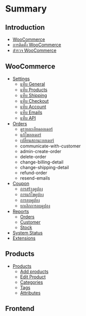 # Summary

## Introduction

* [WooCommerce](README.md)
* [การติดตั้ง WooCommerce](chapter1.md)
* [สำรวจ WooCommerce](explorering-woocommerce.md)

## WooCommerce

* [Settings](woocommerce/settings.md)
  * [แท็บ General](woocommerce/settings/general.md)
  * [แท็บ Products](products.md)
  * [แท็บ Shipping](woocommerce/settings/shpping.md)
  * [แท็บ Checkout](woocommerce/settings/checkout.md)
  * [แท็บ Account](woocommerce/settings/account.md)
  * [แท็บ Emails](woocommerce/settings/emails.md)
  * [แท็บ API](woocommerce/settings/api-tab.md)
* [Orders](woocommerce/orders.md)
  * [ดูรายละเอียดออเดอร์](woocommerce/orders/view-order.md)
  * [แก้ไขออเดอร์](woocommerce/orders/edit-order.md)
  * [เปลี่ยนสถานะออเดอร์](woocommerce/orders/change-status-order.md)
  * communicate-with-customer
  * admin-create-order
  * delete-order
  * change-billing-detail
  * change-shipping-detail
  * refund-order
  * resend-emails
* [Coupon](woocommerce/coupons.md)
  * [การสร้างคูปอง](woocommerce/coupons/create-coupon.md)
  * [การแก้ไขคูปอง](woocommerce/coupons/coupon-update.md)
  * [การลบคูปอง](woocommerce/coupons/delete-coupon.md)
  * [ยกเลิกการลบคูปอง](woocommerce/coupons/restore-coupon.md)
* [Reports](woocommerce/reports.md)
  * [Orders](woocommerce/reports/orders.md)
  * [Customer](woocommerce/reports/customer.md)
  * [Stock](woocommerce/reports/stock.md)
* [System Status](woocommerce/system-status.md)
* [Extensions](woocommerce/extensions.md)

## Products

* [Products](products/products.md)
  * [Add products](products/products/add-products.md)
  * [Edit Product](products/products/edit-product.md)
  * [Categories](products/products/categories.md)
  * [Tags](products/products/tags.md)
  * [Attributes](products/products/attributes.md)

## Frontend

